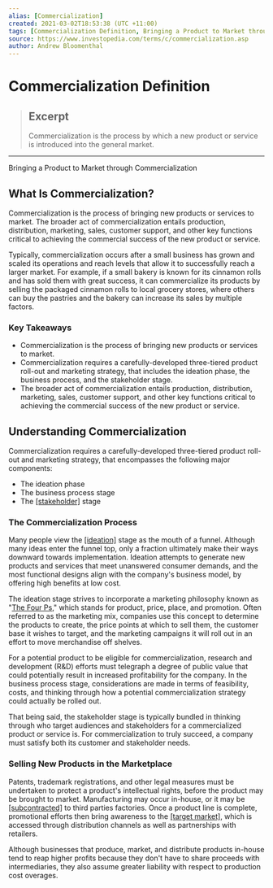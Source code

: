 ```yaml
---
alias: [Commercialization]
created: 2021-03-02T18:53:38 (UTC +11:00)
tags: [Commercialization Definition, Bringing a Product to Market through Commercialization]
source: https://www.investopedia.com/terms/c/commercialization.asp
author: Andrew Bloomenthal
---
```


# Commercialization Definition

> ## Excerpt
> Commercialization is the process by which a new product or service is introduced into the general market.

---

Bringing a Product to Market through Commercialization
## What Is Commercialization?

Commercialization is the process of bringing new products or services to market. The broader act of commercialization entails production, distribution, marketing, sales, customer support, and other key functions critical to achieving the commercial success of the new product or service.

Typically, commercialization occurs after a small business has grown and scaled its operations and reach levels that allow it to successfully reach a larger market. For example, if a small bakery is known for its cinnamon rolls and has sold them with great success, it can commercialize its products by selling the packaged cinnamon rolls to local grocery stores, where others can buy the pastries and the bakery can increase its sales by multiple factors.

### Key Takeaways

-   Commercialization is the process of bringing new products or services to market.
-   Commercialization requires a carefully-developed three-tiered product roll-out and marketing strategy, that includes the ideation phase, the business process, and the stakeholder stage.
-   The broader act of commercialization entails production, distribution, marketing, sales, customer support, and other key functions critical to achieving the commercial success of the new product or service.

## Understanding Commercialization

Commercialization requires a carefully-developed three-tiered product roll-out and marketing strategy, that encompasses the following major components:

-   The ideation phase
-   The business process stage
-   The [[stakeholder]](https://www.investopedia.com/terms/s/stakeholder.asp) stage

### The Commercialization Process

Many people view the [[ideation]](https://www.investopedia.com/terms/i/ideation.asp) stage as the mouth of a funnel. Although many ideas enter the funnel top, only a fraction ultimately make their ways downward towards implementation. Ideation attempts to generate new products and services that meet unanswered consumer demands, and the most functional designs align with the company's business model, by offering high benefits at low cost.

The ideation stage strives to incorporate a marketing philosophy known as "[The Four Ps](https://www.investopedia.com/terms/f/four-ps.asp)," which stands for product, price, place, and promotion. Often referred to as the marketing mix, companies use this concept to determine the products to create, the price points at which to sell them, the customer base it wishes to target, and the marketing campaigns it will roll out in an effort to move merchandise off shelves.

For a potential product to be eligible for commercialization, research and development (R&D) efforts must telegraph a degree of public value that could potentially result in increased profitability for the company. In the business process stage, considerations are made in terms of feasibility, costs, and thinking through how a potential commercialization strategy could actually be rolled out.

That being said, the stakeholder stage is typically bundled in thinking through who target audiences and stakeholders for a commercialized product or service is. For commercialization to truly succeed, a company must satisfy both its customer and stakeholder needs.

### Selling New Products in the Marketplace

Patents, trademark registrations, and other legal measures must be undertaken to protect a product's intellectual rights, before the product may be brought to market. Manufacturing may occur in-house, or it may be [[subcontracted]](https://www.investopedia.com/terms/s/subcontracting.asp) to third parties factories. Once a product line is complete, promotional efforts then bring awareness to the [[target market]](https://www.investopedia.com/terms/t/target-market.asp), which is accessed through distribution channels as well as partnerships with retailers.

Although businesses that produce, market, and distribute products in-house tend to reap higher profits because they don't have to share proceeds with intermediaries, they also assume greater liability with respect to production cost overages.
